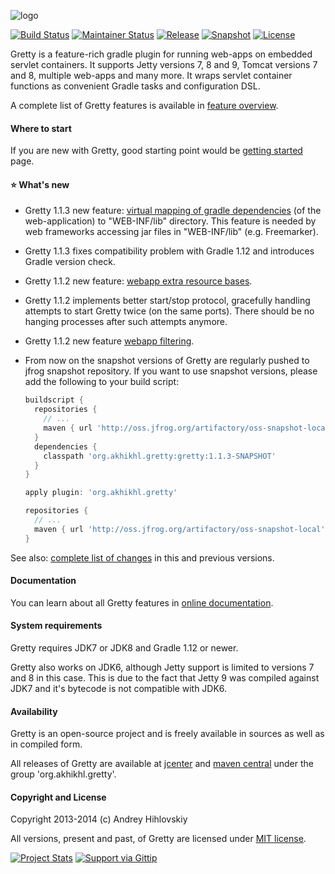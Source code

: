 ![logo](http://akhikhl.github.io/gretty/media/gretty_logo_1.x.png "gretty logo")

[![Build Status](http://img.shields.io/travis/akhikhl/gretty.svg)](https://travis-ci.org/akhikhl/gretty)
[![Maintainer Status](http://stillmaintained.com/akhikhl/gretty.png)](http://stillmaintained.com/akhikhl/gretty) 
[![Release](http://img.shields.io/badge/release-1.1.3-47b31f.svg)](https://github.com/akhikhl/gretty/releases/latest)
[![Snapshot](http://img.shields.io/badge/current-1.1.4--SNAPSHOT-47b31f.svg)](https://github.com/akhikhl/gretty/tree/master)
[![License](http://img.shields.io/badge/license-MIT-47b31f.svg)](#copyright-and-license)

Gretty is a feature-rich gradle plugin for running web-apps on embedded servlet containers.
It supports Jetty versions 7, 8 and 9, Tomcat versions 7 and 8, multiple web-apps and many more.
It wraps servlet container functions as convenient Gradle tasks and configuration DSL.

A complete list of Gretty features is available in [feature overview](http://akhikhl.github.io/gretty-doc/Feature-overview.html).

#### Where to start

If you are new with Gretty, good starting point would be [getting started](http://akhikhl.github.io/gretty-doc/Getting-started.html) page.

#### :star: What's new

- Gretty 1.1.3 new feature: [virtual mapping of gradle dependencies](http://akhikhl.github.io/gretty-doc/Web-app-virtual-webinflibs.html) (of the web-application) to "WEB-INF/lib" directory. This feature is needed by web frameworks accessing jar files in "WEB-INF/lib" (e.g. Freemarker).

- Gretty 1.1.3 fixes compatibility problem with Gradle 1.12 and introduces Gradle version check.

- Gretty 1.1.2 new feature: [webapp extra resource bases](http://akhikhl.github.io/gretty-doc/Web-app-extra-resource-bases.html).

- Gretty 1.1.2 implements better start/stop protocol, gracefully handling attempts to start Gretty twice (on the same ports). There should be no hanging processes after such attempts anymore.

- Gretty 1.1.2 new feature [webapp filtering](http://akhikhl.github.io/gretty-doc/Web-app-filtering.html).

- From now on the snapshot versions of Gretty are regularly pushed to jfrog snapshot repository. If you want to use snapshot versions, please add the following to your build script:
  ```groovy
  buildscript {
    repositories {
      // ...
      maven { url 'http://oss.jfrog.org/artifactory/oss-snapshot-local' }
    }
    dependencies {
      classpath 'org.akhikhl.gretty:gretty:1.1.3-SNAPSHOT'
    }
  }
  
  apply plugin: 'org.akhikhl.gretty'
  
  repositories {
    // ...
    maven { url 'http://oss.jfrog.org/artifactory/oss-snapshot-local' }
  }
  ```

See also: [complete list of changes](changes.md) in this and previous versions.

#### Documentation

You can learn about all Gretty features in [online documentation](http://akhikhl.github.io/gretty-doc/).

#### System requirements

Gretty requires JDK7 or JDK8 and Gradle 1.12 or newer.

Gretty also works on JDK6, although Jetty support is limited to versions 7 and 8 in this case. This is due to the fact that Jetty 9 was compiled against JDK7 and it's bytecode is not compatible with JDK6.

#### Availability

Gretty is an open-source project and is freely available in sources as well as in compiled form.

All releases of Gretty are available at [jcenter](https://bintray.com/akhikhl/maven/gretty/view) and [maven central](http://search.maven.org/#search|ga|1|g%3A%22org.akhikhl.gretty%22) under the group 'org.akhikhl.gretty'.

#### Copyright and License

Copyright 2013-2014 (c) Andrey Hihlovskiy

All versions, present and past, of Gretty are licensed under [MIT license](LICENSE).

[![Project Stats](https://www.ohloh.net/p/gretty/widgets/project_thin_badge.gif)](https://www.ohloh.net/p/gretty)
[![Support via Gittip](https://rawgithub.com/twolfson/gittip-badge/0.2.0/dist/gittip.png)](https://www.gittip.com/akhikhl/)

